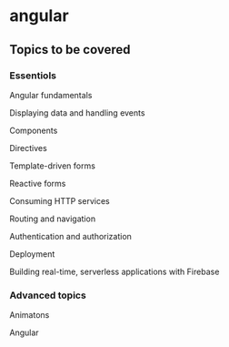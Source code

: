 # angular

## Topics to be covered

### Essentiols

Angular fundamentals

Displaying data and handling events

Components

Directives

Template-driven forms

Reactive forms

Consuming HTTP services

Routing and navigation

Authentication and authorization

Deployment

Building real-time, serverless applications with Firebase

### Advanced topics

Animatons

Angular 